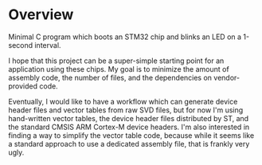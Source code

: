 # Overview

Minimal C program which boots an STM32 chip and blinks an LED on a 1-second interval.

I hope that this project can be a super-simple starting point for an application using these chips. My goal is to minimize the amount of assembly code, the number of files, and the dependencies on vendor-provided code.

Eventually, I would like to have a workflow which can generate device header files and vector tables from raw SVD files, but for now I'm using hand-written vector tables, the device header files distributed by ST, and the standard CMSIS ARM Cortex-M device headers. I'm also interested in finding a way to simplify the vector table code, because while it seems like a standard approach to use a dedicated assembly file, that is frankly very ugly.
